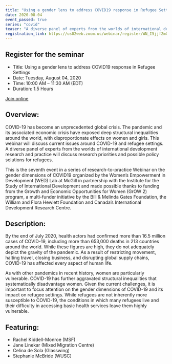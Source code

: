 ```yaml
---
title: "Using a gender lens to address COVID19 response in Refugee Settings"
date: 2020-08-04
event_passed: true
series: "covid"
teaser: "A diverse panel of experts from the worlds of international development research and practice will discuss research priorities and possible policy solutions for refugees."
registration_link: https://us02web.zoom.us/webinar/register/WN_I5jjfZmGTjKdqgyG5z1yeg
---
```



<div class="flex flex-col justify-center w-full rounded-lg shadow-xs md:shadow-md my-8 p-4 border border-solid border-gray-200 bg-white">
  
  <h2 class="text-gray-800 text-lg font-bold mt-1 mb-0">Register for the seminar</h2>
  
  <!--
  <h2 class="text-gray-800 text-lg font-bold mt-1 mb-0">This seminar has passed</h2>
  -->

  <ul>
    <li>Title: Using a gender lens to address COVID19 response in Refugee Settings</li>
    <li>Date: Tuesday, August 04, 2020</li>
    <li>Time: 10:00 AM – 11:30 AM (EDT)</li>
    <li>Duration: 1.5 Hours</li>
  </ul>
  
  <div class="flex flex-row-reverse">
    <a class="text-white bg-dark-turquoise rounded-lg p-2 font-bold hover:no-underline hover:bg-light-turquoise" href="https://us02web.zoom.us/webinar/register/WN_I5jjfZmGTjKdqgyG5z1yeg" rel="external">Join online</a>
  </div>
  
</div>

## Overview:

COVID-19 has become an unprecedented global crisis. The pandemic and its associated economic crisis have exposed deep structural inequalities around the world, with disproportionate effects on women and girls. This webinar will discuss current issues around COVID-19 and refugee settings. A diverse panel of experts from the worlds of international development research and practice will discuss research priorities and possible policy solutions for refugees. 

This is the seventh event in a series of research-to-practice Webinar on the gender dimensions of COVID19 organized by the Women’s Empowerment in Development (WED) Lab at McGill in partnership with the Institute for the Study of International Development and made possible thanks to funding from the Growth and Economic Opportunities for Women (GrOW 2) program, a multi-funder initiative by the Bill & Melinda Gates Foundation, the William and Flora Hewlett Foundation and Canada’s International Development Research Centre. 

## Description:

By the end of July 2020, health actors had confirmed more than 16.5 million cases of COVID-19, including more than 653,000 deaths in 213 countries around the world. While these figures are high, they do not adequately depict the gravity of the pandemic. As a result of restricting movement, halting travel, closing business, and disrupting global supply chains, COVID-19 has affected every aspect of human life.

As with other pandemics in recent history, women are particularly vulnerable. COVID-19 has further aggravated structural inequalities that systematically disadvantage women. Given the current challenges, it is important to focus attention on the gender dimensions of COVID-19 and its impact on refugee settings. While refugees are not inherently more susceptible to COVID-19, the conditions in which many refugees live and their difficulty in accessing basic health services leave them highly vulnerable.

## Featuring:

* Rachel Kiddell-Monroe (MSF)
* Jane Linekar (Mixed Migration Centre)
* Celina de Sola (Glasswing)
* Stephanie McBride (WUSC)
